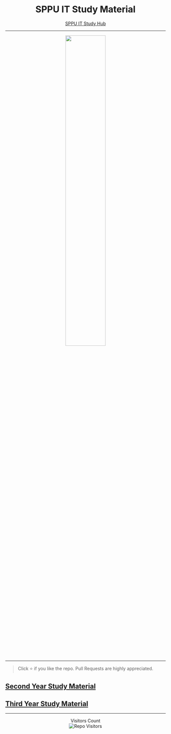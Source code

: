 <h1 align="center">SPPU IT Study Material</h1>

<p align='center'>
  <a href="https://sppustudyhub.vercel.app">
    SPPU IT Study Hub
  </a>
</p>

<hr>
<p align='center'><img width="50%" src="https://www.parthsali.tech/assets/meme.png"></img></p>
<hr>

> Click :star: if you like the repo. Pull Requests are highly appreciated.

## [Second Year Study Material](docs/SE.md)

## [Third Year Study Material](docs/TE.md)

<hr>

<p align='center'>Visitors Count <br><img align="center" alt="Repo Visitors" src="https://profile-counter.glitch.me/parthsali/count.svg"/></p>
